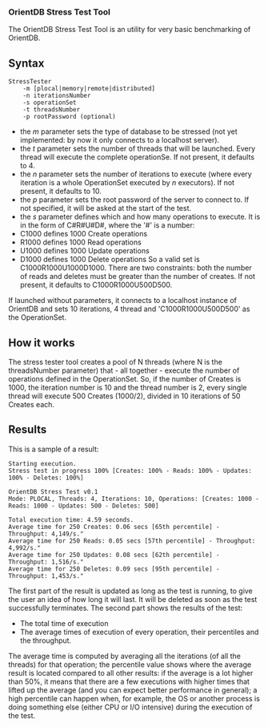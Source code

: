 ### OrientDB Stress Test Tool ###
The OrientDB Stress Test Tool is an utility for very basic benchmarking of OrientDB.

## Syntax
	StressTester
		-m [plocal|memory|remote|distributed]
		-n iterationsNumber
		-s operationSet
		-t threadsNumber
		-p rootPassword (optional)

* the _m_ parameter sets the type of database to be stressed (not yet implemented: by now it only connects to a localhost server).
* the _t_ parameter sets the number of threads that will be launched. Every thread will execute the complete operationSe. If not present, it defaults to 4.
* the _n_ parameter sets the number of iterations to execute (where every iteration is a whole OperationSet executed by _n_ executors). If not present, it defaults to 10.
* the _p_ parameter sets the root password of the server to connect to. If not specified, it will be asked at the start of the test.
* the _s_ parameter defines which and how many operations to execute. It is in the form of C#R#U#D#, where the '#' is a number:
 * C1000 defines 1000 Create operations
 * R1000 defines 1000 Read operations
 * U1000 defines 1000 Update operations
 * D1000 defines 1000 Delete operations
So a valid set is C1000R1000U1000D1000. 
There are two constraints: both the number of reads and deletes must be greater than the number of creates. 
If not present, it defaults to C1000R1000U500D500.

If launched without parameters, it connects to a localhost instance of OrientDB and sets 10 iterations, 4 thread and 'C1000R1000U500D500' as the OperationSet.

## How it works
The stress tester tool creates a pool of N threads (where N is the threadsNumber parameter) that - all together - execute the number of operations defined in the OperationSet.
So, if the number of Creates is 1000, the iteration number is 10 and the thread number is 2, every single thread will execute 500 Creates (1000/2), divided in 10 iterations of 50 Creates each.

## Results
This is a sample of a result:

	Starting execution.
	Stress test in progress 100% [Creates: 100% - Reads: 100% - Updates: 100% - Deletes: 100%]

    OrientDB Stress Test v0.1
    Mode: PLOCAL, Threads: 4, Iterations: 10, Operations: [Creates: 1000 - Reads: 1000 - Updates: 500 - Deletes: 500]
    
    Total execution time: 4.59 seconds.
    Average time for 250 Creates: 0.06 secs [65th percentile] - Throughput: 4,149/s."
    Average time for 250 Reads: 0.05 secs [57th percentile] - Throughput: 4,992/s."
    Average time for 250 Updates: 0.08 secs [62th percentile] - Throughput: 1,516/s."
    Average time for 250 Deletes: 0.09 secs [95th percentile] - Throughput: 1,453/s."

The first part of the result is updated as long as the test is running, to give the user an idea of how long it will last. It will be deleted as soon as the test successfully terminates.
The second part shows the results of the test:
* The total time of execution
* The average times of execution of every operation, their percentiles and the throughput.


The average time is computed by averaging all the iterations (of all the threads) for that operation; the percentile value shows where the average result is located compared to all other results: if the average is a lot higher than 50%, it means that there are a few executions with higher times that lifted up the average (and you can expect better performance in general); a high percentile can happen when, for example, the OS or another process is doing something else (either CPU or I/O intensive) during the execution of the test.
